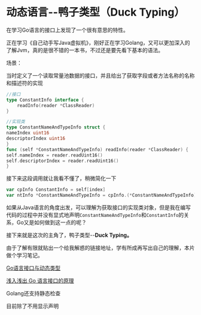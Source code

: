 # 动态语言--鸭子类型（Duck Typing）

在学习Go语言的接口上发现了一个很有意思的特性。



正在学习《自己动手写Java虚拟机》，刚好正在学习Golang，又可以更加深入的了解Jvm，真的是很不错的一本书，不过还是要先看下基本的语法。



场景：

当时定义了一个读取常量池数据的接口，并且给出了获取字段或者方法名称的名称和描述符的实现

```go
//接口
type ConstantInfo interface {
	readInfo(reader *ClassReader)
}

//实现类
type ConstantNameAndTypeInfo struct {
nameIndex uint16
descriptorIndex uint16
}
func (self *ConstantNameAndTypeInfo) readInfo(reader *ClassReader) {
self.nameIndex = reader.readUint16()
self.descriptorIndex = reader.readUint16()
}
```



接下来这段调用就让我看不懂了，稍微简化一下

```go
var cpInfo ConstantInfo = self[index]
var ntInfo *ConstantNameAndTypeInfo = cpInfo.(*ConstantNameAndTypeInfo)
```

如果从Java语言的角度出发，可以理解为获取接口的实现类对象，但是我在编写代码的过程中并没有显式地声明`ConstantNameAndTypeInfo`和`ConstantInfo`的关系，Go又是如何做到这一点的呢？



接下来就是这次的主角了，鸭子类型--**Duck Typing。**



由于了解有限就贴出一个给我解惑的链接地址，学有所成再写出自己的理解，本片做个学习笔记。

[Go语言接口与动态类型](http://c.biancheng.net/view/5120.html)

[浅入浅出 Go 语言接口的原理](https://www.infoq.cn/article/4xS7beawU7e4VSOjSYqE)



Golang还支持静态检查

目前除了不用显示声明